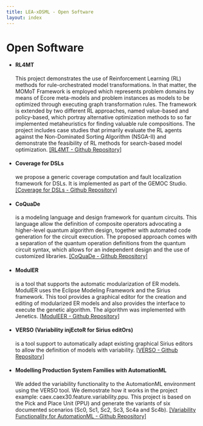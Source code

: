 ```yaml
---
title: LEA-xDSML - Open Software
layout: index
---
```

<h1>Open Software</h1>

<ul>

<li>
    <h4>RL4MT</h4> This project demonstrates the use of Reinforcement Learning (RL) methods for rule-orchestrated model transformations. In that matter, the MOMoT Framework is employed which represents problem domains by means of Ecore meta-models and problem instances as models to be optimized through executing graph transformation rules. The framework is extended by two different RL approaches, named value-based and policy-based, which portray alternative optimization methods to so far implemented metaheuristics for finding valuable rule compositions. The project includes case studies that primarily evaluate the RL agents against the Non-Dominated Sorting Algorithm (NSGA-II) and demonstrate the feasibility of RL methods for search-based model optimization.
    <a href="https://github.com/RL4MT/RL4MT">[RL4MT - Github Repository]</a>
</li>
<p></p>
<li>
    <h4>Coverage for DSLs</h4>  we propose a generic coverage computation and fault localization framework for DSLs. It is implemented as part of the GEMOC Studio.
    <a href="https://github.com/Faezeh-Kh/Coverage4DSLs">[Coverage for DSLs - Github Repository]</a>
</li>
<p></p>
<li>
    <h4>CoQuaDe</h4>  is a modeling language and design framework for quantum circuits. This language allow the definition of composite operators advocating a higher-level quantum algorithm design, together with automated code generation for the circuit execution. The proposed approach comes with a separation of the quantum operation definitions from the quantum circuit syntax, which allows for an independent design and the use of customized libraries.
    <a href="https://github.com/jku-win-se/composition-quantum-circuit">[CoQuaDe - Github Repository]</a>
</li>
<p></p>
<li>
    <h4>ModulER</h4> is a tool that supports the automatic modularization of ER models. ModulER uses the Eclipse Modeling Framework and the Sirius framework. This tool provides a graphical editor for the creation and editing of modularized ER models and also provides the interface to execute the genetic algorithm. The algorithm was implemented with Jenetics.
    <a href="https://github.com/jku-win-se/module-eer">[ModulEER - Github Repository]</a>
</li>
<p></p>
<li>
    <h4>VERSO (Variability injEctoR for Sirius editOrs)</h4> is a tool support to automatically adapt existing graphical Sirius editors to allow the definition of models
    with variability. 
    <a href="https://github.com/antoniogarmendia/ecore-product-line">[VERSO - Github Repository]</a>
</li>
<p></p>
<li>
    <h4>Modelling Production System Families with AutomationML</h4> We added the variability functionality to the AutomationML environment using the VERSO tool. We demostrate how it works in the project example: caex.caex30.feature.variability.ppu. This project is based on the Pick and Place Unit (PPU) and generate the variants of six documented scenarios (Sc0, Sc1, Sc2, Sc3, Sc4a and Sc4b).
    <a href="https://github.com/amlModeling/caex-workbench/tree/variability">[Variability Functionality for AutomationML - Github Repository]</a>
</li>

</ul>